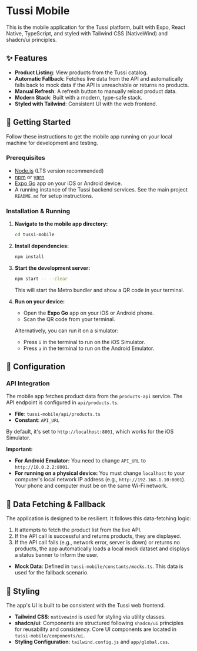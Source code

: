 # Tussi Mobile

This is the mobile application for the Tussi platform, built with Expo, React Native, TypeScript, and styled with Tailwind CSS (NativeWind) and shadcn/ui principles.

## ✨ Features

- **Product Listing**: View products from the Tussi catalog.
- **Automatic Fallback**: Fetches live data from the API and automatically falls back to mock data if the API is unreachable or returns no products.
- **Manual Refresh**: A refresh button to manually reload product data.
- **Modern Stack**: Built with a modern, type-safe stack.
- **Styled with Tailwind**: Consistent UI with the web frontend.

## 🚀 Getting Started

Follow these instructions to get the mobile app running on your local machine for development and testing.

### Prerequisites

- [Node.js](https://nodejs.org/) (LTS version recommended)
- [npm](https://www.npmjs.com/) or [yarn](https://yarnpkg.com/)
- [Expo Go](https://expo.dev/go) app on your iOS or Android device.
- A running instance of the Tussi backend services. See the main project `README.md` for setup instructions.

### Installation & Running

1.  **Navigate to the mobile app directory:**
    ```bash
    cd tussi-mobile
    ```

2.  **Install dependencies:**
    ```bash
    npm install
    ```

3.  **Start the development server:**
    ```bash
    npm start -- --clear
    ```
    This will start the Metro bundler and show a QR code in your terminal.

4.  **Run on your device:**
    -   Open the **Expo Go** app on your iOS or Android phone.
    -   Scan the QR code from your terminal.

    Alternatively, you can run it on a simulator:
    -   Press `i` in the terminal to run on the iOS Simulator.
    -   Press `a` in the terminal to run on the Android Emulator.

## 🔧 Configuration

### API Integration

The mobile app fetches product data from the `products-api` service. The API endpoint is configured in `api/products.ts`.

-   **File**: `tussi-mobile/api/products.ts`
-   **Constant**: `API_URL`

By default, it's set to `http://localhost:8001`, which works for the iOS Simulator.

**Important:**
-   **For Android Emulator:** You need to change `API_URL` to `http://10.0.2.2:8001`.
-   **For running on a physical device:** You must change `localhost` to your computer's local network IP address (e.g., `http://192.168.1.10:8001`). Your phone and computer must be on the same Wi-Fi network.

## 🔀 Data Fetching & Fallback

The application is designed to be resilient. It follows this data-fetching logic:

1.  It attempts to fetch the product list from the live API.
2.  If the API call is successful and returns products, they are displayed.
3.  If the API call fails (e.g., network error, server is down) or returns no products, the app automatically loads a local mock dataset and displays a status banner to inform the user.

-   **Mock Data**: Defined in `tussi-mobile/constants/mocks.ts`. This data is used for the fallback scenario.

## 🎨 Styling

The app's UI is built to be consistent with the Tussi web frontend.
- **Tailwind CSS**: `nativewind` is used for styling via utility classes.
- **shadcn/ui**: Components are structured following `shadcn/ui` principles for reusability and consistency. Core UI components are located in `tussi-mobile/components/ui`.
- **Styling Configuration**: `tailwind.config.js` and `app/global.css`. 